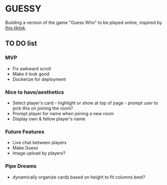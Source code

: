 # GUESSY

Building a version of the game "Guess Who" to be played online, inspired by [this tiktok](https://ve.media.tumblr.com/tumblr_q8otm9qrlU1w0qmsw.mp4).

## TO DO list

### MVP

- Fix awkward scroll
- Make it look good
- Dockerize for deployment

### Nice to have/aesthetics

- Select player's card - highlight or show at top of page
        - prompt user to pick this on joining the room?
- Prompt player for name when joining a new room
- Display own & fellow player's name

### Future Features

- Live chat between players
- Make Guess
- Image upload by players?

### Pipe Dreams

- dynamically organize cards based on height to fit columns best?
